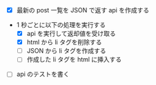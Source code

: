 - [x] 最新の post 一覧を JSON で返す api を作成する
- 1 秒ごとに以下の処理を実行する
  - [x] api を実行して返却値を受け取る
  - [x] html から li タグを削除する
  - [ ] JSON から li タグを作成する
  - [ ] 作成した li タグを html に挿入する
- [ ] api のテストを書く
